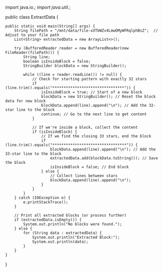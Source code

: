 import java.io.*;
import java.util.*;

public class ExtractData {

    public static void main(String[] args) {
        String filePath = "/mnt/data/file-xXTbWZv4LmwOMyWFRqlphBsZ";  // Adjust to your file path
        List<String> extractedData = new ArrayList<>();

        try (BufferedReader reader = new BufferedReader(new FileReader(filePath))) {
            String line;
            boolean isInsideBlock = false;
            StringBuilder blockData = new StringBuilder();
            
            while ((line = reader.readLine()) != null) {
                // Check for starting pattern with exactly 32 stars
                if (line.trim().equals("********************************")) {
                    isInsideBlock = true; // Start of a new block
                    blockData = new StringBuilder(); // Reset the block data for new block
                    blockData.append(line).append("\n"); // Add the 32-star line to the block
                    continue; // Go to the next line to get content
                }
                
                // If we're inside a block, collect the content
                if (isInsideBlock) {
                    // If we find the closing 33 stars, end the block
                    if (line.trim().equals("*********************************")) {
                        blockData.append(line).append("\n"); // Add the 33-star line to the block
                        extractedData.add(blockData.toString()); // Save the block
                        isInsideBlock = false; // End block
                    } else {
                        // Collect lines between stars
                        blockData.append(line).append("\n");
                    }
                }
            }
        } catch (IOException e) {
            e.printStackTrace();
        }

        // Print all extracted blocks (or process further)
        if (extractedData.isEmpty()) {
            System.out.println("No blocks were found.");
        } else {
            for (String data : extractedData) {
                System.out.println("Extracted Block:");
                System.out.println(data);
            }
        }
    }
}
